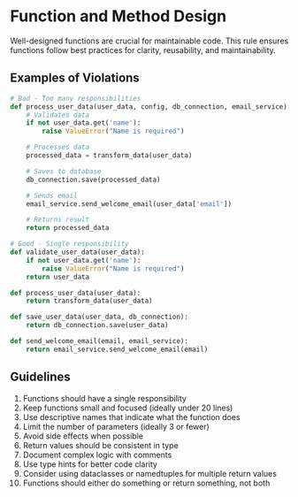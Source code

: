 # Function and Method Design

Well-designed functions are crucial for maintainable code. This rule ensures functions follow best practices for clarity, reusability, and maintainability.

## Examples of Violations

```python
# Bad - Too many responsibilities
def process_user_data(user_data, config, db_connection, email_service):
    # Validates data
    if not user_data.get('name'):
        raise ValueError("Name is required")

    # Processes data
    processed_data = transform_data(user_data)

    # Saves to database
    db_connection.save(processed_data)

    # Sends email
    email_service.send_welcome_email(user_data['email'])

    # Returns result
    return processed_data

# Good - Single responsibility
def validate_user_data(user_data):
    if not user_data.get('name'):
        raise ValueError("Name is required")
    return user_data

def process_user_data(user_data):
    return transform_data(user_data)

def save_user_data(user_data, db_connection):
    return db_connection.save(user_data)

def send_welcome_email(email, email_service):
    return email_service.send_welcome_email(email)
```

## Guidelines

1. Functions should have a single responsibility
2. Keep functions small and focused (ideally under 20 lines)
3. Use descriptive names that indicate what the function does
4. Limit the number of parameters (ideally 3 or fewer)
5. Avoid side effects when possible
6. Return values should be consistent in type
7. Document complex logic with comments
8. Use type hints for better code clarity
9. Consider using dataclasses or namedtuples for multiple return values
10. Functions should either do something or return something, not both
